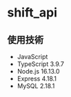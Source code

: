 # shift_api

<a id="tech"></a>
## 使用技術
* JavaScript
* TypeScript 3.9.7
* Node.js 16.13.0
* Express 4.18.1
* MySQL 2.18.1
